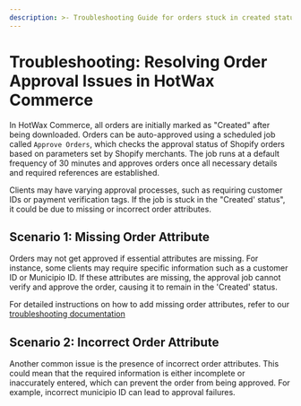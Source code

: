 ```yaml
---
description: >- Troubleshooting Guide for orders stuck in created status
---
```


# Troubleshooting: Resolving Order Approval Issues in HotWax Commerce

In HotWax Commerce, all orders are initially marked as "Created" after being downloaded. Orders can be auto-approved using a scheduled job called `Approve Orders`, which checks the approval status of Shopify orders based on parameters set by Shopify merchants. The job runs at a default frequency of 30 minutes and approves orders once all necessary details and required references are established.

Clients may have varying approval processes, such as requiring customer IDs or payment verification tags. If the job is stuck in the "Created' status", it could be due to missing or incorrect order attributes.

## Scenario 1: Missing Order Attribute

Orders may not get approved if essential attributes are missing. For instance, some clients may require specific information such as a customer ID or Municipio ID. If these attributes are missing, the approval job cannot verify and approve the order, causing it to remain in the 'Created' status.

For detailed instructions on how to add missing order attributes, refer to our [troubleshooting documentation](troubleshooting/orderAttributeMissing.md)

## Scenario 2: Incorrect Order Attribute

Another common issue is the presence of incorrect order attributes. This could mean that the required information is either incomplete or inaccurately entered, which can prevent the order from being approved. For example, incorrect municipio ID can lead to approval failures.

